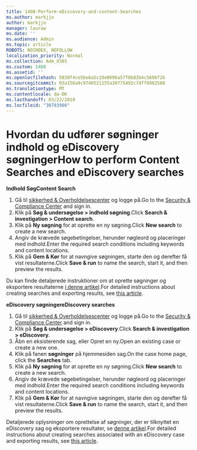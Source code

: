 ```yaml
---
title: 1488-Perform-eDiscovery-and-content-Searches
ms.author: markjjo
author: markjjo
manager: lauraw
ms.date: ''
ms.audience: Admin
ms.topic: article
ROBOTS: NOINDEX, NOFOLLOW
localization_priority: Normal
ms.collection: Adm_O365
ms.custom: 1488
ms.assetid: ''
ms.openlocfilehash: 5830f4ce5be6a5c10e0696a57f0b83b4c5606f2b
ms.sourcegitcommit: 03a156a9c9740521155a30775492c7dff0982588
ms.translationtype: MT
ms.contentlocale: da-DK
ms.lasthandoff: 03/22/2019
ms.locfileid: "30783986"
---
```

# <a name="how-to-perform-content-searches-and-ediscovery-searches"></a><span data-ttu-id="c987d-102">Hvordan du udfører søgninger indhold og eDiscovery søgninger</span><span class="sxs-lookup"><span data-stu-id="c987d-102">How to perform Content Searches and eDiscovery searches</span></span>

<span data-ttu-id="c987d-103">**Indhold Søg**</span><span class="sxs-lookup"><span data-stu-id="c987d-103">**Content Search**</span></span>

1. <span data-ttu-id="c987d-104">Gå til [sikkerhed & Overholdelsescenter](https://protection.office.com) og logge på.</span><span class="sxs-lookup"><span data-stu-id="c987d-104">Go to the [Security & Compliance Center](https://protection.office.com) and sign in.</span></span>
2. <span data-ttu-id="c987d-105">Klik på **Søg & undersøgelse > indhold søgning**.</span><span class="sxs-lookup"><span data-stu-id="c987d-105">Click **Search & investigation > Content search**.</span></span>
3. <span data-ttu-id="c987d-106">Klik på **Ny søgning** for at oprette en ny søgning.</span><span class="sxs-lookup"><span data-stu-id="c987d-106">Click **New search** to create a new search.</span></span>
4. <span data-ttu-id="c987d-107">Angiv de krævede søgebetingelser, herunder nøgleord og placeringer med indhold.</span><span class="sxs-lookup"><span data-stu-id="c987d-107">Enter the required search conditions including keywords and content locations.</span></span>  
5. <span data-ttu-id="c987d-108">Klik på **Gem & Kør** for at navngive søgningen, starte den og derefter få vist resultaterne.</span><span class="sxs-lookup"><span data-stu-id="c987d-108">Click **Save & run** to name the search, start it, and then preview the results.</span></span> 
 
<span data-ttu-id="c987d-109">Du kan finde detaljerede instruktioner om at oprette søgninger og eksportere resultaterne [i denne artikel](https://docs.microsoft.com/office365/securitycompliance/content-search).</span><span class="sxs-lookup"><span data-stu-id="c987d-109">For detailed instructions about creating searches and exporting results, see [this article](https://docs.microsoft.com/office365/securitycompliance/content-search).</span></span>

<span data-ttu-id="c987d-110">**eDiscovery søgninger**</span><span class="sxs-lookup"><span data-stu-id="c987d-110">**eDiscovery searches**</span></span>

1. <span data-ttu-id="c987d-111">Gå til [sikkerhed & Overholdelsescenter](https://protection.office.com) og logge på.</span><span class="sxs-lookup"><span data-stu-id="c987d-111">Go to the [Security & Compliance Center](https://protection.office.com) and sign in.</span></span>
2. <span data-ttu-id="c987d-112">Klik på **Søg & undersøgelse > eDiscovery**.</span><span class="sxs-lookup"><span data-stu-id="c987d-112">Click **Search & investigation > eDiscovery**.</span></span>
3. <span data-ttu-id="c987d-113">Åbn en eksisterende sag, eller Opret en ny.</span><span class="sxs-lookup"><span data-stu-id="c987d-113">Open an existing case or create a new one.</span></span>
4. <span data-ttu-id="c987d-114">Klik på fanen **søgninger** på hjemmesiden sag.</span><span class="sxs-lookup"><span data-stu-id="c987d-114">On the case home page, click the **Searches** tab.</span></span>  
5. <span data-ttu-id="c987d-115">Klik på **Ny søgning** for at oprette en ny søgning.</span><span class="sxs-lookup"><span data-stu-id="c987d-115">Click **New search** to create a new search.</span></span>
6. <span data-ttu-id="c987d-116">Angiv de krævede søgebetingelser, herunder nøgleord og placeringer med indhold.</span><span class="sxs-lookup"><span data-stu-id="c987d-116">Enter the required search conditions including keywords and content locations.</span></span>  
7. <span data-ttu-id="c987d-117">Klik på **Gem & Kør** for at navngive søgningen, starte den og derefter få vist resultaterne.</span><span class="sxs-lookup"><span data-stu-id="c987d-117">Click **Save & run** to name the search, start it, and then preview the results.</span></span>

<span data-ttu-id="c987d-118">Detaljerede oplysninger om oprettelse af søgninger, der er tilknyttet en eDiscovery sag og eksportere resultater, se [denne artikel](https://docs.microsoft.com/office365/securitycompliance/ediscovery-cases).</span><span class="sxs-lookup"><span data-stu-id="c987d-118">For detailed instructions about creating searches associated with an eDiscovery case and exporting results, see [this article](https://docs.microsoft.com/office365/securitycompliance/ediscovery-cases).</span></span>